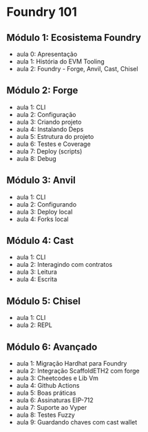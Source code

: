 # Foundry 101

## Módulo 1: Ecosistema Foundry

- aula 0: Apresentação
- aula 1: História do EVM Tooling
- aula 2: Foundry - Forge, Anvil, Cast, Chisel

## Módulo 2: Forge

- aula 1: CLI
- aula 2: Configuração
- aula 3: Criando projeto
- aula 4: Instalando Deps
- aula 5: Estrutura do projeto
- aula 6: Testes e Coverage
- aula 7: Deploy (scripts)
- aula 8: Debug

## Módulo 3: Anvil

- aula 1: CLI
- aula 2: Configurando
- aula 3: Deploy local
- aula 4: Forks local

## Módulo 4: Cast

- aula 1: CLI
- aula 2: Interagindo com contratos
- aula 3: Leitura
- aula 4: Escrita

## Módulo 5: Chisel

- aula 1: CLI
- aula 2: REPL

## Módulo 6: Avançado

- aula 1: Migração Hardhat para Foundry
- aula 2: Integração ScaffoldETH2 com forge
- aula 3: Cheetcodes e Lib Vm
- aula 4: Github Actions
- aula 5: Boas práticas
- aula 6: Assinaturas EIP-712
- aula 7: Suporte ao Vyper
- aula 8: Testes Fuzzy
- aula 9: Guardando chaves com cast wallet
